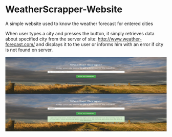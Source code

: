 # WeatherScrapper-Website
A simple website used to know the weather forecast for entered cities

When user types a city and presses the button, it simply retrieves data about specified city from the server of site: http://www.weather-forecast.com/
and displays it to the user or informs him with an error if city is not found on server.


![alt tag](https://raw.githubusercontent.com/mis94/WeatherScraper-Website/master/Screenshot.jpg)
